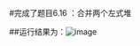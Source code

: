 #完成了题目6.16 ：合并两个左式堆

##运行结果为：![image](https://user-images.githubusercontent.com/92200209/138548069-97789c4c-42bb-434a-b5bf-5a8e5e1ba4cd.png)
